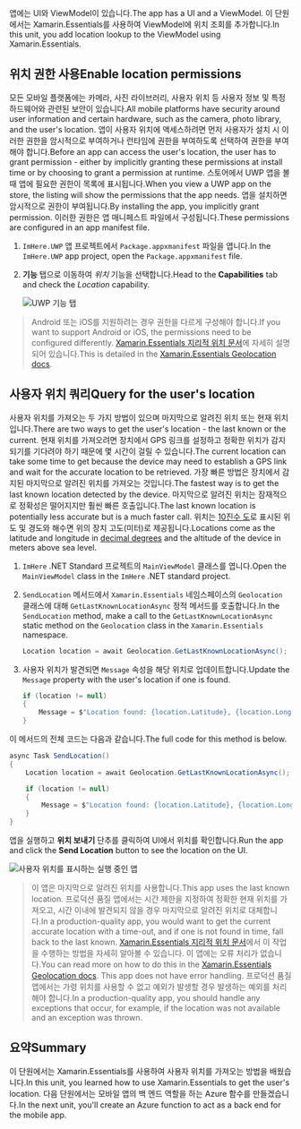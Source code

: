 <span data-ttu-id="30086-101">앱에는 UI와 ViewModel이 있습니다.</span><span class="sxs-lookup"><span data-stu-id="30086-101">The app has a UI and a ViewModel.</span></span> <span data-ttu-id="30086-102">이 단원에서는 Xamarin.Essentials를 사용하여 ViewModel에 위치 조회를 추가합니다.</span><span class="sxs-lookup"><span data-stu-id="30086-102">In this unit, you add location lookup to the ViewModel using Xamarin.Essentials.</span></span>

## <a name="enable-location-permissions"></a><span data-ttu-id="30086-103">위치 권한 사용</span><span class="sxs-lookup"><span data-stu-id="30086-103">Enable location permissions</span></span>

<span data-ttu-id="30086-104">모든 모바일 플랫폼에는 카메라, 사진 라이브러리, 사용자 위치 등 사용자 정보 및 특정 하드웨어와 관련된 보안이 있습니다.</span><span class="sxs-lookup"><span data-stu-id="30086-104">All mobile platforms have security around user information and certain hardware, such as the camera, photo library, and the user's location.</span></span> <span data-ttu-id="30086-105">앱이 사용자 위치에 액세스하려면 먼저 사용자가 설치 시 이러한 권한을 암시적으로 부여하거나 런타임에 권한을 부여하도록 선택하여 권한을 부여해야 합니다.</span><span class="sxs-lookup"><span data-stu-id="30086-105">Before an app can access the user's location, the user has to grant permission - either by implicitly granting these permissions at install time or by choosing to grant a permission at runtime.</span></span> <span data-ttu-id="30086-106">스토어에서 UWP 앱을 볼 때 앱에 필요한 권한이 목록에 표시됩니다.</span><span class="sxs-lookup"><span data-stu-id="30086-106">When you view a UWP app on the store, the listing will show the permissions that the app needs.</span></span> <span data-ttu-id="30086-107">앱을 설치하면 암시적으로 권한이 부여됩니다.</span><span class="sxs-lookup"><span data-stu-id="30086-107">By installing the app, you implicitly grant permission.</span></span> <span data-ttu-id="30086-108">이러한 권한은 앱 매니페스트 파일에서 구성됩니다.</span><span class="sxs-lookup"><span data-stu-id="30086-108">These permissions are configured in an app manifest file.</span></span>

1. <span data-ttu-id="30086-109">`ImHere.UWP` 앱 프로젝트에서 `Package.appxmanifest` 파일을 엽니다.</span><span class="sxs-lookup"><span data-stu-id="30086-109">In the `ImHere.UWP` app project, open the `Package.appxmanifest` file.</span></span>

2. <span data-ttu-id="30086-110">**기능** 탭으로 이동하여 *위치* 기능을 선택합니다.</span><span class="sxs-lookup"><span data-stu-id="30086-110">Head to the **Capabilities** tab and check the *Location* capability.</span></span>

    ![UWP 기능 탭](../media-drafts/4-uwp-location-capability.png)

> <span data-ttu-id="30086-112">Android 또는 iOS를 지원하려는 경우 권한을 다르게 구성해야 합니다.</span><span class="sxs-lookup"><span data-stu-id="30086-112">If you want to support Android or iOS, the permissions need to be configured differently.</span></span> <span data-ttu-id="30086-113">[Xamarin.Essentials 지리적 위치 문서](https://docs.microsoft.com/xamarin/essentials/geolocation?tabs=android#getting-started)에 자세히 설명되어 있습니다.</span><span class="sxs-lookup"><span data-stu-id="30086-113">This is detailed in the [Xamarin.Essentials Geolocation docs](https://docs.microsoft.com/xamarin/essentials/geolocation?tabs=android#getting-started).</span></span>

## <a name="query-for-the-users-location"></a><span data-ttu-id="30086-114">사용자 위치 쿼리</span><span class="sxs-lookup"><span data-stu-id="30086-114">Query for the user's location</span></span>

<span data-ttu-id="30086-115">사용자 위치를 가져오는 두 가지 방법이 있으며 마지막으로 알려진 위치 또는 현재 위치입니다.</span><span class="sxs-lookup"><span data-stu-id="30086-115">There are two ways to get the user's location - the last known or the current.</span></span> <span data-ttu-id="30086-116">현재 위치를 가져오려면 장치에서 GPS 링크를 설정하고 정확한 위치가 감지되기를 기다려야 하기 때문에 몇 시간이 걸릴 수 있습니다.</span><span class="sxs-lookup"><span data-stu-id="30086-116">The current location can take some time to get because the device may need to establish a GPS link and wait for the accurate location to be retrieved.</span></span> <span data-ttu-id="30086-117">가장 빠른 방법은 장치에서 감지된 마지막으로 알려진 위치를 가져오는 것입니다.</span><span class="sxs-lookup"><span data-stu-id="30086-117">The fastest way is to get the last known location detected by the device.</span></span> <span data-ttu-id="30086-118">마지막으로 알려진 위치는 잠재적으로 정확성은 떨어지지만 훨씬 빠른 호출입니다.</span><span class="sxs-lookup"><span data-stu-id="30086-118">The last known location is potentially less accurate but is a much faster call.</span></span> <span data-ttu-id="30086-119">위치는 [10진수 도](https://en.wikipedia.org/wiki/Decimal_degrees)로 표시된 위도 및 경도와 해수면 위의 장치 고도(미터)로 제공됩니다.</span><span class="sxs-lookup"><span data-stu-id="30086-119">Locations come as the latitude and longitude in [decimal degrees](https://en.wikipedia.org/wiki/Decimal_degrees) and the altitude of the device in meters above sea level.</span></span>

1. <span data-ttu-id="30086-120">`ImHere` .NET Standard 프로젝트의 `MainViewModel` 클래스를 엽니다.</span><span class="sxs-lookup"><span data-stu-id="30086-120">Open the `MainViewModel` class in the `ImHere` .NET standard project.</span></span>

2. <span data-ttu-id="30086-121">`SendLocation` 메서드에서 `Xamarin.Essentials` 네임스페이스의 `Geolocation` 클래스에 대해 `GetLastKnownLocationAsync` 정적 메서드를 호출합니다.</span><span class="sxs-lookup"><span data-stu-id="30086-121">In the `SendLocation` method, make a call to the `GetLastKnownLocationAsync` static method on the `Geolocation` class in the `Xamarin.Essentials` namespace.</span></span>

    ```cs
    Location location = await Geolocation.GetLastKnownLocationAsync();
    ```

3. <span data-ttu-id="30086-122">사용자 위치가 발견되면 `Message` 속성을 해당 위치로 업데이트합니다.</span><span class="sxs-lookup"><span data-stu-id="30086-122">Update the `Message` property with the user's location if one is found.</span></span>

    ```cs
    if (location != null)
    {
        Message = $"Location found: {location.Latitude}, {location.Longitude}.";
    }
    ```

<span data-ttu-id="30086-123">이 메서드의 전체 코드는 다음과 같습니다.</span><span class="sxs-lookup"><span data-stu-id="30086-123">The full code for this method is below.</span></span>

```cs
async Task SendLocation()
{
    Location location = await Geolocation.GetLastKnownLocationAsync();

    if (location != null)
    {
        Message = $"Location found: {location.Latitude}, {location.Longitude}.";
    }
}
```

<span data-ttu-id="30086-124">앱을 실행하고 **위치 보내기** 단추를 클릭하여 UI에서 위치를 확인합니다.</span><span class="sxs-lookup"><span data-stu-id="30086-124">Run the app and click the **Send Location** button to see the location on the UI.</span></span>

![사용자 위치를 표시하는 실행 중인 앱](../media-drafts/4-running-app-showing-location.png)

> <span data-ttu-id="30086-126">이 앱은 마지막으로 알려진 위치를 사용합니다.</span><span class="sxs-lookup"><span data-stu-id="30086-126">This app uses the last known location.</span></span> <span data-ttu-id="30086-127">프로덕션 품질 앱에서는 시간 제한을 지정하여 정확한 현재 위치를 가져오고, 시간 이내에 발견되지 않을 경우 마지막으로 알려진 위치로 대체합니다.</span><span class="sxs-lookup"><span data-stu-id="30086-127">In a production-quality app, you would want to get the current accurate location with a time-out, and if one is not found in time, fall back to the last known.</span></span> <span data-ttu-id="30086-128">[Xamarin.Essentials 지리적 위치 문서](https://docs.microsoft.com/xamarin/essentials/geolocation?tabs=uwp#using-geolocation)에서 이 작업을 수행하는 방법을 자세히 알아볼 수 있습니다. 이 앱에는 오류 처리가 없습니다.</span><span class="sxs-lookup"><span data-stu-id="30086-128">You can read more on how to do this in the [Xamarin.Essentials Geolocation docs](https://docs.microsoft.com/xamarin/essentials/geolocation?tabs=uwp#using-geolocation). This app does not have error handling.</span></span> <span data-ttu-id="30086-129">프로덕션 품질 앱에서는 가령 위치를 사용할 수 없고 예외가 발생할 경우 발생하는 예외를 처리해야 합니다.</span><span class="sxs-lookup"><span data-stu-id="30086-129">In a production-quality app, you should handle any exceptions that occur, for example, if the location was not available and an exception was thrown.</span></span>

## <a name="summary"></a><span data-ttu-id="30086-130">요약</span><span class="sxs-lookup"><span data-stu-id="30086-130">Summary</span></span>

<span data-ttu-id="30086-131">이 단원에서는 Xamarin.Essentials를 사용하여 사용자 위치를 가져오는 방법을 배웠습니다.</span><span class="sxs-lookup"><span data-stu-id="30086-131">In this unit, you learned how to use Xamarin.Essentials to get the user's location.</span></span> <span data-ttu-id="30086-132">다음 단원에서는 모바일 앱의 백 엔드 역할을 하는 Azure 함수를 만들겠습니다.</span><span class="sxs-lookup"><span data-stu-id="30086-132">In the next unit, you'll create an Azure function to act as a back end for the mobile app.</span></span>